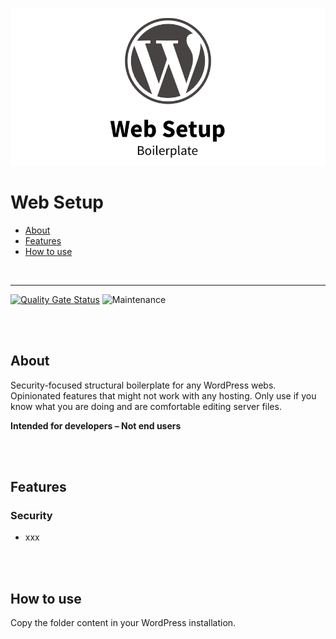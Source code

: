 ![WordPress Web Setup Boilerplate](teaser.png)

# Web Setup

- [About](#about)
- [Features](#features)
- [How to use](#how-to-use)

<br>

---

[![Quality Gate Status](https://sonarcloud.io/api/project_badges/measure?project=Codeconut-Ltd_WordPress-Web-Setup-Boilerplate&metric=alert_status)](https://sonarcloud.io/dashboard?id=Codeconut-Ltd_WordPress-Web-Setup-Boilerplate)
![Maintenance](https://img.shields.io/static/v1?label=maintained&message=unregular&color=inactive)

<br><br>

## About

Security-focused structural boilerplate for any WordPress webs. Opinionated features that might not work with any hosting. Only use if you know what you are doing and are comfortable editing server files.

**Intended for developers – Not end users**

<br><br>

## Features

### Security

- xxx

<br><br>

## How to use

Copy the folder content in your WordPress installation.
